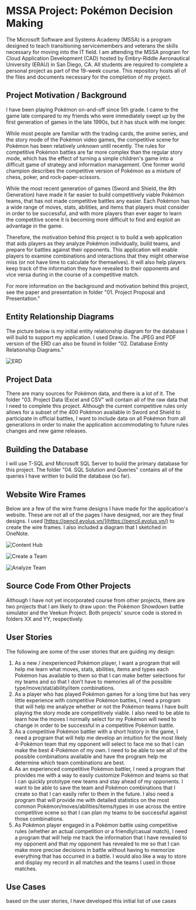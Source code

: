 # MSSA Project: Pokémon Decision Making
The Microsoft Software and Systems Academy (MSSA) is a program designed to teach transitioning servicemembers and veterans the skills necessary for moving into the IT field. I am attending the MSSA program for Cloud Application Development (CAD) hosted by Embry-Riddle Aeronautical University (ERAU) in San Diego, CA. All students are required to complete a personal project as part of the 19-week course. This repository hosts all of the files and documents necessary for the completion of my project.

## Project Motivation / Background
I have been playing Pokémon on-and-off since 5th grade. I came to the game late compared to my friends who were immediately swept up by the first generation of games in the late 1990s, but it has stuck with me longer.

While most people are familiar with the trading cards, the anime series, and the story mode of the Pokémon video games, the competitive scene for Pokémon has been relatively unknown until recently. The rules for competitive Pokémon battles are far more complex than the regular story mode,  which has the effect of turning a simple children's game into a difficult game of strategy and information management. One former world champion describes the  competitive version of Pokémon as a mixture of chess, poker, and rock-paper-scissors.

While the most recent generation of games (Sword and Shield, the 8th Generation) have made it far easier to build competitively viable Pokémon teams, that has not made competitive battles any easier. Each Pokémon has a wide range of moves, stats, abilities, and items that players must consider in order to be successful, and with more players than ever eager to learn the competitive scene it is becoming more difficult to find and exploit an advantage in the game. 

Therefore, the motivation behind this project is to build a web application that aids players as they analyze Pokémon individually, build teams, and prepare for battles against their opponents. This application will enable players to examine combinations and interactions that they might otherwise miss (or not have time to calculate for themselves). It will also help players keep track of the information they have revealed to their opponents and vice versa during in the course of a competitive match.

For more information on the background and motivation behind this project, see the paper and presentation in folder "01. Project Proposal and Presentation."

## Entity Relationship Diagrams
The picture below is my initial entity relationship diagram for the database I will build to support my application. I used Draw.io. The JPEG and PDF version of the ERD can also be found in folder "02. Database Entity Relationship Diagrams."

![ERD](https://github.com/Bandit254/MSSA-Project-Pokemon-Decision-Making/blob/master/02.%20Database%20Entity%20Relationship%20Diagrams/CADProject%20-%2020200209%20-%20ZSilvis%20-%20ERD.jpg)

## Project Data
There are many sources for Pokémon data, and there is a lot of it. The folder "03. Project Data (Excel and CSV" will contain all of the raw data that I need to complete this project. Although the current competitive rules only allows for a subset of the 400 Pokémon available in Sword and Shield to participate in official battles, I want to include data on all Pokémon from all generations in order to make the application accommodating to future rules changes and new game releases. 

## Building the Database
I will use T-SQL and Microsoft SQL Server to build the primary database for this project. The folder "04. SQL Solution and Queries" contains all of the queries I have written to build the database (so far).

## Website Wire Frames
Below are a few of the wire frame designs I have made for the application's website. These are not all of the pages I have designed, nor are they final designs. I used [https://pencil.evolus.vn/](https://pencil.evolus.vn/) to create the wire frames. I also included a diagram that I sketched in OneNote. 

![Content Hub](https://github.com/Bandit254/MSSA-Project-Pokemon-Decision-Making/blob/master/05.%20Website%20Wire%20Frame%20Diagrams/ContentHubPage%20%2823FEB2020%29.jpg)
 
 ![Create a Team](https://github.com/Bandit254/MSSA-Project-Pokemon-Decision-Making/blob/master/05.%20Website%20Wire%20Frame%20Diagrams/CreateTeamPage%20%2823FEB2020%29.jpg)

![Analyze Team](https://github.com/Bandit254/MSSA-Project-Pokemon-Decision-Making/blob/master/05.%20Website%20Wire%20Frame%20Diagrams/AnalyzeTeamPage%20%2823FEB2020%29.jpg)

## Source Code From Other Projects
Although I have not yet incorporated course from other projects, there are two projects that I am likely to draw upon: the Pokémon Showdown battle simulator and the Veekun Project. Both projects' source code is stored in folders XX and YY, respectively. 

## User Stories
The following are some of the user stories that are guiding my design:

 1.  As a new / inexperienced Pokémon player, I want a program that will help me learn what moves, stats, abilities, items and types each Pokémon has available to them so that I can make better selections for my teams and so that I don’t have to memories all of the possible type/move/stat/ability/item combinations.
 2.  As a player who has played Pokémon games for a long time but has very little experience with competitive Pokémon battles, I need a program that will help me analyze whether or not the Pokémon teams I have built playing the story mode are competitively viable. I also need to be able to learn how the moves I normally select for my Pokémon will need to change in order to be successful in a competitive Pokémon battle.
 3.  As a competitive Pokémon battler with a short history in the game, I need a program that will help me develop an intuition for the most likely 4-Pokémon team that my opponent will select to face me so that I can make the best 4-Pokémon of my own. I need to be able to see all of the possible combinations available and have the program help me determine which team combinations are best.
 4. As an experienced competitive Pokémon battler, I need a program that provides me with a way to easily customize Pokémon and teams so that I can quickly prototype new teams and stay ahead of my opponents. I want to be able to save the team and Pokémon combinations that I create so that I can easily refer to them in the future. I also need a program that will provide me with detailed statistics on the most common Pokémon/moves/abilities/items/types in use across the entire competitive scene so that I can plan my teams to be successful against those combinations.
 5. As Pokémon player engaged in a Pokémon battle using competitive rules (whether an actual competition or a friendly/casual match), I need a program that will help me track the information that I have revealed to my opponent and that my opponent has revealed to me so that I can make more precise decisions in battle without having to memorize everything that has occurred in a battle. I would also like a way to store and display my record in all matches and the teams I used in those matches.
## Use Cases
based on the user stories, I have developed this initial list of use cases
<!--stackedit_data:
eyJoaXN0b3J5IjpbLTE5Nzg4ODE4MCwxNTIyNzQ0MTU4XX0=
-->